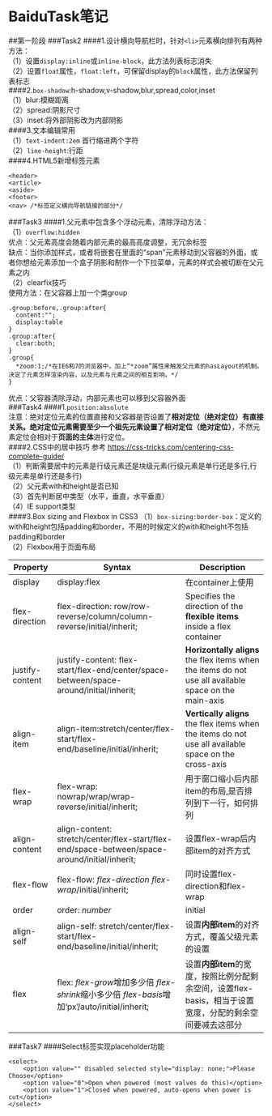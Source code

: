 # BaiduTask笔记
##第一阶段
###Task2
####1.设计横向导航栏时，针对`<li>`元素横向排列有两种方法：<br>
（1）设置`display:inline`或`inline-block`，此方法列表标志消失<br>
（2）设置`float`属性，`float:left`，可保留display的`block`属性，此方法保留列表标志<br>
####2.`box-shadow`:h-shadow,v-shadow,blur,spread,color,inset<br>
（1）blur:模糊距离<br>
（2）spread:阴影尺寸<br>
（3）inset:将外部阴影改为内部阴影<br>
####3.文本编辑常用<br>
（1）`text-indent:2em` 首行缩进两个字符<br>
（2）`line-height`:行距<br>
####4.HTML5新增标签元素<br>
`````
<header>
<article>
<aside>
<footer>
<nav> /*标签定义横向导航链接的部分*/
`````
###Task3
####1.父元素中包含多个浮动元素，清除浮动方法：<br>
（1）`overflow:hidden`<br>
优点：父元素高度会随着内部元素的最高高度调整，无冗余标签<br>
缺点：当你添加样式，或者将嵌套在里面的“span”元素移动到父容器的外面，或者你想给元素添加一个盒子阴影和制作一个下拉菜单，元素的样式会被切断在父元素之内<br>
（2）clearfix技巧<br>
使用方法：在父容器上加一个类group
``````````
.group:before,.group:after{
  content:"";
  display:table
}
.group:after{
  clear:both;
}
.group{
  *zoom:1;/*在IE6和7的浏览器中，加上“*zoom”属性来触发父元素的hasLayout的机制。决定了元素怎样渲染内容，以及元素与元素之间的相互影响。*/
}
``````````
优点：父容器清除浮动，内部元素也可以移到父容器外面<br>
###Task4
####1.`position:absolute`<br>
注意：绝对定位元素的位置直接和父容器是否设置了**相对定位（绝对定位）**有直接关系。绝对定位元素需要至少一个祖先元素设置了**相对定位（绝对定位）**，不然元素定位会相对于**页面的主体**进行定位。<br>
####2.CSS中的居中技巧
参考  <https://css-tricks.com/centering-css-complete-guide/><br>
（1）判断需要居中的元素是行级元素还是块级元素(行级元素是单行还是多行,行级元素是单行还是多行)<br>
（2）父元素with和height是否已知<br>
（3）首先判断居中类型（水平，垂直，水平垂直）<br>
（4）IE support类型<br>
####3.Box sizing and Flexbox in CSS3
（1）`box-sizing:border-box`：定义的with和height包括padding和border，不用的时候定义的with和height不包括padding和border<br>
（2）Flexbox用于页面布局

| Property             | Syntax            | Description |
| -------------------- | ----------------- | ----------- |
| display | display:flex | 在container上使用 |
| flex-direction | flex-direction: row/row-reverse/column/column-reverse/initial/inherit; | Specifies the direction of the **flexible items** inside a flex container |
| justify-content | justify-content: flex-start/flex-end/center/space-between/space-around/initial/inherit; | **Horizontally aligns** the flex items when the items do not use all available space on the main-axis |
| align-item | align-item:stretch/center/flex-start/flex-end/baseline/initial/inherit; | **Vertically aligns** the flex items when the items do not use all available space on the cross-axis |
| flex-wrap | flex-wrap: nowrap/wrap/wrap-reverse/initial/inherit; | 用于窗口缩小后内部item的布局,是否排列到下一行，如何排列 |
| align-content | align-content: stretch/center/flex-start/flex-end/space-between/space-around/initial/inherit; | 设置flex-wrap后内部item的对齐方式 |
| flex-flow | flex-flow: *flex-direction* *flex-wrap*/initial/inherit; | 同时设置flex-direction和flex-wrap |
| order | order: *number*|initial|inherit; | 设置**内部item**的顺序 |
| align-self | align-self: stretch/center/flex-start/flex-end/baseline/initial/inherit; | 设置**内部item**的对齐方式，覆盖父级元素的设置 |
| flex | flex: *flex-grow*增加多少倍 *flex-shrink*缩小多少倍 *flex-basis*增加‘px’/auto/initial/inherit; | 设置**内部item**的宽度，按照比例分配剩余空间，设置flex-basis，相当于设置宽度，分配的剩余空间要减去这部分 |
###Task7
####Select标签实现placeholder功能
````
<select>
    <option value="" disabled selected style="display: none;">Please Choose</option>
    <option value="0">Open when powered (most valves do this)</option>
    <option value="1">Closed when powered, auto-opens when power is cut</option>
</select>
````